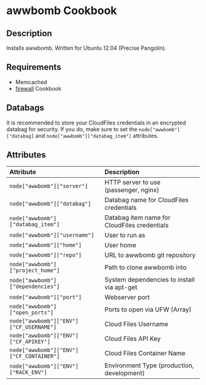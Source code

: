 # awwbomb Cookbook

## Description
Installs awwbomb. Written for Ubuntu 12.04 (Precise Pangolin).

## Requirements
* Memcached
* [firewall](https://github.com/opscode-cookbooks/firewall) Cookbook

## Databags
It is recommended to store your CloudFiles credentials in an encrypted
databag for security. If you do, make sure to set the `node["awwbomb"]["databag]`
and `node["awwbomb"]["databag_item"]` attributes.

## Attributes
| Attribute | Description |
|:-------------|:----------------|
| `node["awwbomb"]["server"]` | HTTP server to use (passenger, nginx) |
| `node["awwbomb"]["databag"]` | Databag name for CloudFiles credentials |
| `node["awwbomb"]["databag_item"]` | Databag item name for CloudFiles credentials |
| `node["awwbomb"]["username"]` | User to run as |
| `node["awwbomb"]["home"]` | User home |
| `node["awwbomb"]["repo"]` | URL to awwbomb git repository |
| `node["awwbomb"]["project_home"]` | Path to clone awwbomb into |
| `node["awwbomb"]["dependencies"]` | System dependencies to install via apt-get |
| `node["awwbomb"]["port"]` | Webserver port |
| `node["awwbomb"]["open_ports"]` | Ports to open via UFW (Array)|
| `node["awwbomb"]["ENV"]["CF_USERNAME"]` | Cloud Files Username |
| `node["awwbomb"]["ENV"]["CF_APIKEY"]` | Cloud Files API Key |
| `node["awwbomb"]["ENV"]["CF_CONTAINER"]` | Cloud Files Container Name |
| `node["awwbomb"]["ENV"]["RACK_ENV"]` | Environment Type (production, development) |

